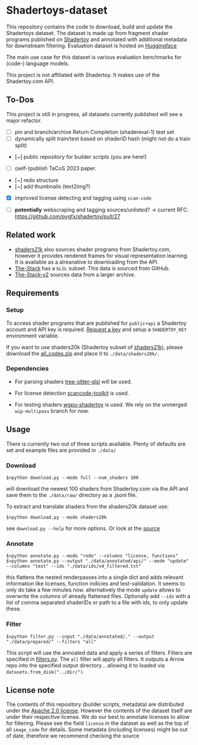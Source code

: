 # Shadertoys-dataset

This repository contains the code to download, build and update the Shadertoys dataset.
The dataset is made up from fragment shader programs published on [Shadertoy](https://www.shadertoy.com/) and annotated with additional metadata for downstream filtering.
Evaluation dataset is hosted on [Huggingface](https://huggingface.co/datasets/Vipitis/Shadereval-inputs)

The main use case for this dataset is various evaluation benchmarks for (code-) language models.

This project is not affiliated with Shadertoy. It makes use of the Shadertoy.com API.

## To-Dos
This project is still in progress, all datasets currently published will see a major refactor.
- [ ] pin and branch/archive Return Completion (shadereval-1) test set
- [ ] dynamically split train/test based on shaderID hash (might not do a train split)
- [~] public repository for builder scripts (you are here!)
- [ ] (self-)publish TaCoS 2023 paper. 
- [~] redo structure
- [~] add thumbnails (text2img?)
- [x] improved license detecting and tagging using `scan-code` 
- [ ] **potentially** webscraping and tagging sources/unlisted? -> current RFC: https://github.com/pygfx/shadertoy/pull/27


## Related work
* [shaders21k](https://mbaradad.github.io/shaders21k/) also sources shader programs from Shadertoy.com, however it provides rendered frames for visual representation learning. It is available as a alreanative to downloading from the API.
* [The-Stack](https://huggingface.co/datasets/bigcode/the-stack) has a `GLSL` subset. This data is sourced from GitHub.
* [The-Stack-v2](https://huggingface.co/datasets/bigcode/the-stack-v2) sources data from a larger archive. 

## Requirements
### Setup

To access shader programs that are published for `public+api` a Shadertoy account and API key is required. [Request a key](https://www.shadertoy.com/howto#q2) and setup a `SHADERTOY_KEY` environment variable.

If you want to use shaders20k (Shadertoy subset of [shaders21k](https://mbaradad.github.io/shaders21k/)), please download the [all_codes.zip](http://data.csail.mit.edu/synthetic_training/shaders21k/all_codes.zip) and place it to `./data/shaders20k/`.

### Dependencies

* For parsing shaders [tree-sitter-glsl](https://github.com/tree-sitter-grammars/tree-sitter-glsl) will be used.

* For license detection [scancode-toolkit](https://github.com/nexB/scancode-toolkit) is used.

* For testing shaders [wgpu-shadertoy](https://github.com/pygfx/shadertoy) is used. We rely on the unmerged `wip-multipass` branch for now.

## Usage

There is currently two out of three scripts available. Plenty of defaults are set and example files are provided in `./data/`

### Download
```shell
$>python download.py --mode full --num_shaders 100
```
will download the newest 100 shaders from Shadertoy.com via the API and save them to the `./data/raw/` directory as a .jsonl file.

To extract and translate shaders from the shaders20k dataset use:
```shell
$>python download.py --mode shaders20k
```

see `download.py --help` for more options. Or look at the [source](./download.py)

### Annotate
```shell
$>python annotate.py --mode "redo" --columns "license, functions"
$>python annotate.py --output "./data/annotated/api/" --mode "update" --columns "test" --ids "./data/ids/v4_filtered.txt"
```
this flattens the nested renderpasses into a single dict and adds relevant information like licenses, function indicies and test-validation. It seems to only do take a few minutes now.
alternatively the mode `update` allows to overwrite the columns of already flattened files.
Optionally add `--ids` with a list of comma separated shaderIDs or path to a file with ids, to only update these.

### Filter
```shell
$>python filter.py --input "./data/annotated/." --output "./data/prepared/" --filters "all"
```
This script will use the annoated data and apply a series of filters. Filters are specified in [filters.py](./filters.py). The `all` filter will apply all filters.
It outputs a Arrow repo into the specified output directory... allowing it to loaded via `datasets.from_disk("../dir/")`.



## License note
The contents of this repository (builder scripts, metadata) are distributed under the [Apache 2.0 license](./LICENSE). However the contents of the dataset itself are under their respective license. We do our best to annotate licenses to allow for filtering. Please see the field `license` in the dataset as well as the top of all `image_code` for details. Some metadata (including licenses) might be out of date, therefore we recommend checking the source
